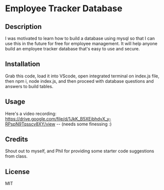 # Employee Tracker Database

## Description

I was motivated to learn how to build a database using mysql so that I can use this in the future for free for employee management. It will help anyone build an employee tracker database that's easy to use and secure.

## Installation

Grab this code, load it into VScode, open integrated terminal on index.js file, then npm i, node index.js, and then proceed with database questions and answers to build tables. 

## Usage

Here's a video recording: https://drive.google.com/file/d/1JkK_B5XEibhdvX_y-RPspN9Tqsscv8XY/view -- (needs some finessing :)

## Credits

Shout out to myself, and Phil for providing some starter code suggestions from class. 

## License

MIT